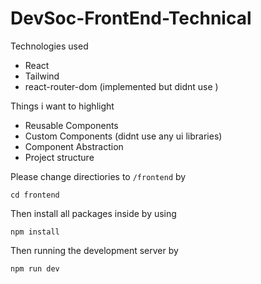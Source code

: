# DevSoc-FrontEnd-Technical

Technologies used
* React
* Tailwind
* react-router-dom (implemented but didnt use )

Things i want to highlight
* Reusable Components
* Custom Components (didnt use any ui libraries)
* Component Abstraction
* Project structure


Please change directiories to ```/frontend``` by 
```
cd frontend
```
Then install all packages inside by using 

```
npm install
```

Then running the development server by

```
npm run dev
```
